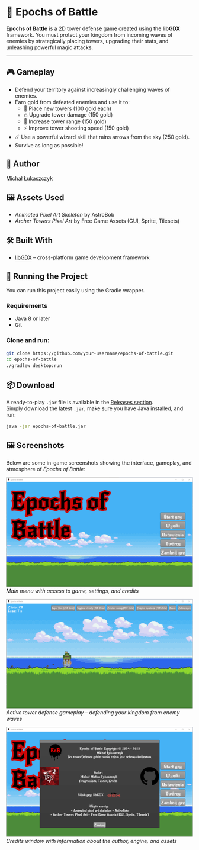 # 🏰 Epochs of Battle

**Epochs of Battle** is a 2D tower defense game created using the **libGDX** framework. You must protect your kingdom from incoming waves of enemies by strategically placing towers, upgrading their stats, and unleashing powerful magic attacks.

---

## 🎮 Gameplay

- Defend your territory against increasingly challenging waves of enemies.
- Earn gold from defeated enemies and use it to:
  - 🏹 Place new towers (100 gold each)
  - 🔥 Upgrade tower damage (150 gold)
  - 🏹 Increase tower range (150 gold)
  - ⚡ Improve tower shooting speed (150 gold)
- ☄️ Use a powerful wizard skill that rains arrows from the sky (250 gold).
- Survive as long as possible!


## 👤 Author

Michał Łukaszczyk

## 🖼️ Assets Used

- *Animated Pixel Art Skeleton* by AstroBob  
- *Archer Towers Pixel Art* by Free Game Assets (GUI, Sprite, Tilesets)

## 🛠️ Built With

- [libGDX](https://libgdx.com/) – cross-platform game development framework


## 🚀 Running the Project

You can run this project easily using the Gradle wrapper.

### Requirements
- Java 8 or later
- Git

### Clone and run:
```bash
git clone https://github.com/your-username/epochs-of-battle.git
cd epochs-of-battle
./gradlew desktop:run
```

## 📦 Download

A ready-to-play `.jar` file is available in the [Releases section](https://github.com/matiqn18/epochs-of-battle/releases).  
Simply download the latest `.jar`, make sure you have Java installed, and run:

```bash
java -jar epochs-of-battle.jar
```

## 🖼️ Screenshots

Below are some in-game screenshots showing the interface, gameplay, and atmosphere of *Epochs of Battle*:

![Main Menu](screenshots/main_menu.png)
*Main menu with access to game, settings, and credits*

![Gameplay](screenshots/gameplay.png)
*Active tower defense gameplay – defending your kingdom from enemy waves*

![Credits Dialog](screenshots/credits.png)
*Credits window with information about the author, engine, and assets*

